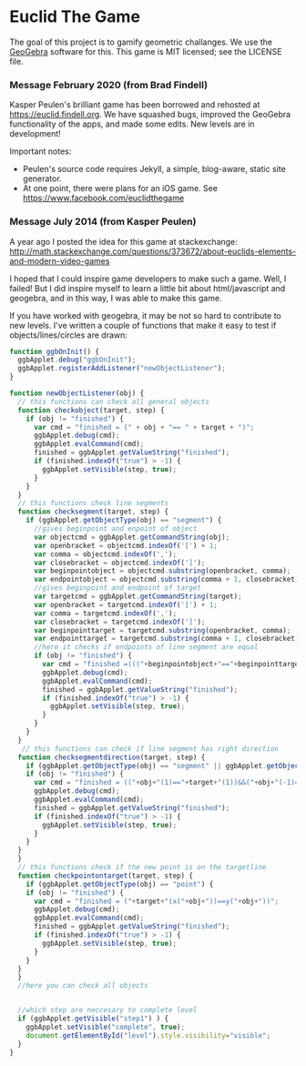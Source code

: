 Euclid The Game
===============

The goal of this project is to gamify geometric challanges. We use the [GeoGebra](http://www.geogebra.org) software for this. This game is MIT licensed; see the LICENSE file.

### Message February 2020  (from Brad Findell)
Kasper Peulen's brilliant game has been borrowed and rehosted at https://euclid.findell.org.  We have squashed bugs, improved the GeoGebra functionality of the apps, and made some edits.  New levels are in development!  

Important notes: 
* Peulen's source code requires Jekyll, a simple, blog-aware, static site generator.  
* At one point, there were plans for an iOS game.  See https://www.facebook.com/euclidthegame

### Message July 2014 (from Kasper Peulen)
A year ago I posted the idea for this game at stackexchange:
http://math.stackexchange.com/questions/373672/about-euclids-elements-and-modern-video-games

I hoped that I could inspire game developers to make such a game. Well, I failed! But I did inspire myself to learn a little bit about html/javascript and geogebra, and in this way, I was able to make this game.

If you have worked with geogebra, it may be not so hard to contribute to new levels. I've written a couple of functions that make it easy to test if objects/lines/circles are drawn:

```javascript
function ggbOnInit() {
  ggbApplet.debug("ggbOnInit");
  ggbApplet.registerAddListener("newObjectListener");
}

function newObjectListener(obj) {
  // this functions can check all general objects
  function checkobject(target, step) {
    if (obj != "finished") {
      var cmd = "finished = (" + obj + "== " + target + ")";
      ggbApplet.debug(cmd);
      ggbApplet.evalCommand(cmd);
      finished = ggbApplet.getValueString("finished");
      if (finished.indexOf("true") > -1) {
        ggbApplet.setVisible(step, true);
      }
    }
  }
  // this functions check line segments
  function checksegment(target, step) {
    if (ggbApplet.getObjectType(obj) == "segment") {
      //gives beginpoint and enpoint of object
      var objectcmd = ggbApplet.getCommandString(obj);
	  var openbracket = objectcmd.indexOf('[') + 1;
	  var comma = objectcmd.indexOf(',');
	  var closebracket = objectcmd.indexOf(']');
	  var beginpointobject = objectcmd.substring(openbracket, comma);
	  var endpointobject = objectcmd.substring(comma + 1, closebracket);
      //gives beginpoint and endpoint of target
      var targetcmd = ggbApplet.getCommandString(target); 
	  var openbracket = targetcmd.indexOf('[') + 1;
	  var comma = targetcmd.indexOf(',');
	  var closebracket = targetcmd.indexOf(']');
	  var beginpointtarget = targetcmd.substring(openbracket, comma);
	  var endpointtarget = targetcmd.substring(comma + 1, closebracket);
      //here it checks if endpoints of line segment are equal
      if (obj != "finished") {
        var cmd = "finished =((("+beginpointobject+"=="+beginpointtarget+")||("+beginpointobject+"=="+endpointtarget+"))&&(("+endpointobject+"=="+beginpointtarget+")||("+endpointobject+"=="+endpointtarget+")))";
        ggbApplet.debug(cmd);
        ggbApplet.evalCommand(cmd);
        finished = ggbApplet.getValueString("finished");
        if (finished.indexOf("true") > -1) {
          ggbApplet.setVisible(step, true);
        }
      }
    }
  }
   // this functions can check if line segment has right direction
  function checksegmentdirection(target, step) {
    if (ggbApplet.getObjectType(obj) == "segment" || ggbApplet.getObjectType(obj) == "line") {
    if (obj != "finished") {
      var cmd = "finished = (("+obj+"(1)=="+target+"(1))&&("+obj+"(-1)=="+target+"(-1)))";
      ggbApplet.debug(cmd);
      ggbApplet.evalCommand(cmd);
      finished = ggbApplet.getValueString("finished");
      if (finished.indexOf("true") > -1) {
        ggbApplet.setVisible(step, true);
      }
    }
  }
  }
  // this functions check if the new point is on the targetline
  function checkpointontarget(target, step) {
    if (ggbApplet.getObjectType(obj) == "point") {
    if (obj != "finished") {
      var cmd = "finished = ("+target+"(x("+obj+"))==y("+obj+"))";
      ggbApplet.debug(cmd);
      ggbApplet.evalCommand(cmd);
      finished = ggbApplet.getValueString("finished");
      if (finished.indexOf("true") > -1) {
        ggbApplet.setVisible(step, true);
      }
    }
  }
  }
  //here you can check all objects 


  //which step are neccesary to complete level
  if (ggbApplet.getVisible("step1") ) {
    ggbApplet.setVisible("complete", true);
	document.getElementById("level").style.visibility="visible";
  }
}
```
